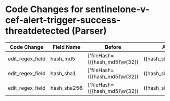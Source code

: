 # Code Changes for sentinelone-v-cef-alert-trigger-success-threatdetected (Parser)

| Code Change | Field Name | Before | After |
|-------------|------------|--------|-------|
| edit_regex_field | hash_md5 | ['fileHash=(({hash_md5}\w{32})|({hash_sha1}\w{40})|({hash_sha256}\w{64}))\s\w+='] | ['fileHash=(({hash_sha256}\w{64})|({hash_sha1}\w{40})|({hash_md5}\w{32}))\s\w+='] |
| edit_regex_field | hash_sha1 | ['fileHash=(({hash_md5}\w{32})|({hash_sha1}\w{40})|({hash_sha256}\w{64}))\s\w+='] | ['fileHash=(({hash_sha256}\w{64})|({hash_sha1}\w{40})|({hash_md5}\w{32}))\s\w+='] |
| edit_regex_field | hash_sha256 | ['fileHash=(({hash_md5}\w{32})|({hash_sha1}\w{40})|({hash_sha256}\w{64}))\s\w+='] | ['fileHash=(({hash_sha256}\w{64})|({hash_sha1}\w{40})|({hash_md5}\w{32}))\s\w+='] |